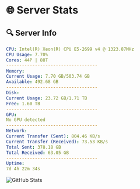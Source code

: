 # 🌐 Server Stats
## 🔍 Server Info
```yaml
CPU: Intel(R) Xeon(R) CPU E5-2699 v4 @ 1323.87MHz
CPU Usage: 7.70%
Cores: 44P | 88T
-----------------------------------
Memory:
Current Usage: 7.70 GB/503.74 GB
Available: 492.68 GB
-----------------------------------
Disk:
Current Usage: 23.72 GB/1.71 TB
Free: 1.60 TB
-----------------------------------
GPU:
No GPU detected
-----------------------------------
Network:
Current Transfer (Sent): 804.46 KB/s
Current Transfer (Received): 73.53 KB/s
Total Sent: 378.18 GB
Total Received: 63.05 GB
-----------------------------------
Uptime:
7d 4h 22m 34s
```
![GitHub Stats](https://img.shields.io/badge/Updated-2025-04-26_21:31:22-blue)
